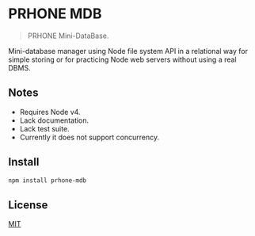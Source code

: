 # PRHONE MDB

> PRHONE Mini-DataBase.

Mini-database manager using Node file system API in a relational way for simple storing or for practicing Node web servers without using a real DBMS.

## Notes

- Requires Node v4.
- Lack documentation.
- Lack test suite.
- Currently it does not support concurrency.

## Install

```bash
npm install prhone-mdb
```

## License

[MIT](./LICENSE)
